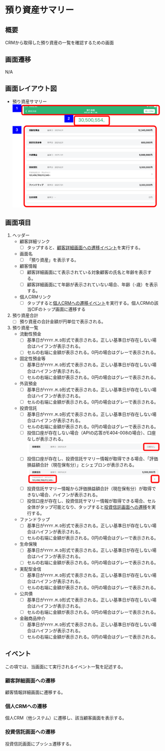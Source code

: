 # 預り資産サマリー

## 概要

CRMから取得した預り資産の一覧を確認するための画面

## 画面遷移

N/A

## 画面レイアウト図

- 預り資産サマリー  
![預り資産サマリー](images/預り資産サマリー.drawio.png)

## 画面項目

1. ヘッダー
    - 顧客詳細リンク
        - [ ] タップすると、[顧客詳細画面への遷移イベント](#顧客詳細画面への遷移)を実行する。
    - 画面名
        - [ ] 「預り資産」を表示する。
    - 顧客情報
        - [ ] 顧客詳細画面にて表示されている対象顧客の氏名と年齢を表示する。
        - [ ] 顧客詳細画面にて年齢が表示されていない場合、年齢（-歳）を表示する。
    - 個人CRMリンク
        - [ ] タップすると[個人CRMへの遷移イベント](#個人CRMへの遷移)を実行する。個人CRMの該当CIFのトップ画面に遷移する
2. 預り資産合計
    - [ ] 預り資産の合計金額が円単位で表示される。
3. 預り資産一覧
    - 流動性預金
      - [ ] 基準日が`YYYY.M.D`形式で表示される。正しい基準日が存在しない場合はハイフンが表示される。
      - [ ] セルの右端に金額が表示される。0円の場合はグレーで表示される。
    - 固定性預金等
      - [ ] 基準日が`YYYY.M.D`形式で表示される。正しい基準日が存在しない場合はハイフンが表示される。
      - [ ] セルの右端に金額が表示される。0円の場合はグレーで表示される。
    - 外貨預金
      - [ ] 基準日が`YYYY.M.D`形式で表示される。正しい基準日が存在しない場合はハイフンが表示される。
      - [ ] セルの右端に金額が表示される。0円の場合はグレーで表示される。
    - 投資信託
      - [ ] 基準日が`YYYY.M.D`形式で表示される。正しい基準日が存在しない場合はハイフンが表示される。
      - [ ] セルの右端に金額が表示される。0円の場合はグレーで表示される。
      - [ ] 投信口座が存在しない場合（APIの応答がE404-008の場合）、口座なしが表示される。
    　![預り資産サマリー - 投信口座なし](images/預り資産サマリー_投信口座なし.drawio.png)
      - [ ] 投信口座が存在し、投資信託サマリー情報が取得できる場合、「評価損益額合計（現在保有分）」とシェブロンが表示される。
      ![預り資産サマリー - 投資信託](images/預り資産サマリー_投資信託.drawio.png)  
      - [ ] 投資信託サマリー情報から評価損益額合計（現在保有分）が取得できない場合、ハイフンが表示される。
      - [ ] 投信口座が存在し、投資信託サマリー情報が取得できる場合、セル全体がタップ可能となり、タップすると[投資信託画面への遷移](#投資信託画面への遷移)を実行する。
    - ファンドラップ
      - [ ] 基準日が`YYYY.M.D`形式で表示される。正しい基準日が存在しない場合はハイフンが表示される。
      - [ ] セルの右端に金額が表示される。0円の場合はグレーで表示される。
    - 生命保険
      - [ ] 基準日が`YYYY.M.D`形式で表示される。正しい基準日が存在しない場合はハイフンが表示される。
      - [ ] セルの右端に金額が表示される。0円の場合はグレーで表示される。
    - 実配型金信
      - [ ] 基準日が`YYYY.M.D`形式で表示される。正しい基準日が存在しない場合はハイフンが表示される。
      - [ ] セルの右端に金額が表示される。0円の場合はグレーで表示される。
    - 公共債
      - [ ] 基準日が`YYYY.M.D`形式で表示される。正しい基準日が存在しない場合はハイフンが表示される。
      - [ ] セルの右端に金額が表示される。0円の場合はグレーで表示される。
    - 金融商品仲介
      - [ ] 基準日が`YYYY.M.D`形式で表示される。正しい基準日が存在しない場合はハイフンが表示される。
      - [ ] セルの右端に金額が表示される。0円の場合はグレーで表示される。

## イベント

この項では、当画面にて実行されるイベント一覧を記述する。

### 顧客詳細画面への遷移

顧客情報詳細画面に遷移する。

### 個人CRMへの遷移

個人CRM（他システム）に遷移し、該当顧客画面を表示する。

### 投資信託画面への遷移

投資信託画面にプッシュ遷移する。
